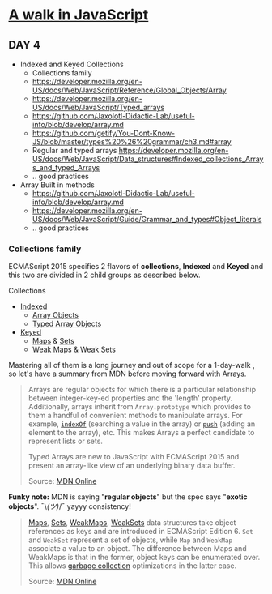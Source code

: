 # [A walk in JavaScript](/README.md)

## DAY 4

- Indexed and Keyed Collections
  - Collections family
  - <https://developer.mozilla.org/en-US/docs/Web/JavaScript/Reference/Global_Objects/Array>
  - <https://developer.mozilla.org/en-US/docs/Web/JavaScript/Typed_arrays>
  - <https://github.com/Jaxolotl-Didactic-Lab/useful-info/blob/develop/array.md>
  - <https://github.com/getify/You-Dont-Know-JS/blob/master/types%20%26%20grammar/ch3.md#array>
  - Regular and typed arrays <https://developer.mozilla.org/en-US/docs/Web/JavaScript/Data_structures#Indexed_collections_Arrays_and_typed_Arrays>
  - .. good practices
- Array Built in methods
  - <https://github.com/Jaxolotl-Didactic-Lab/useful-info/blob/develop/array.md>
  - <https://developer.mozilla.org/en-US/docs/Web/JavaScript/Guide/Grammar_and_types#Object_literals>
  - .. good practices

### Collections family

ECMAScript 2015 specifies 2 flavors of **collections**, **Indexed** and **Keyed** and this two are divided in 2 child groups as described below.

Collections
- [Indexed](http://www.ecma-international.org/ecma-262/6.0/#sec-indexed-collections)
  - [Array Objects](http://www.ecma-international.org/ecma-262/6.0/#sec-array-objects)
  - [Typed Array Objects](http://www.ecma-international.org/ecma-262/6.0/#sec-typedarray-objects)
- [Keyed](http://www.ecma-international.org/ecma-262/6.0/#sec-keyed-collection)
  - [Maps](http://www.ecma-international.org/ecma-262/6.0/#sec-map-objects) & [Sets](http://www.ecma-international.org/ecma-262/6.0/#sec-set-objects)
  - [Weak Maps](http://www.ecma-international.org/ecma-262/6.0/#sec-weakmap-objects) & [Weak Sets](http://www.ecma-international.org/ecma-262/6.0/#sec-weakset-objects)

Mastering all of them is a long journey and out of scope for a 1-day-walk , so let's have a summary from MDN before moving forward with Arrays.

> Arrays are regular objects for which there is a particular relationship between integer-key-ed properties and the 'length' property. Additionally, arrays inherit from `Array.prototype` which provides to them a handful of convenient methods to manipulate arrays. For example, [`indexOf`](https://developer.mozilla.org/en-US/docs/Web/JavaScript/Reference/Global_Objects/Array/indexOf) (searching a value in the array) or [`push`](https://developer.mozilla.org/en-US/docs/JavaScript/Reference/Global_Objects/Array/push) (adding an element to the array), etc. This makes Arrays a perfect candidate to represent lists or sets.
>
> Typed Arrays are new to JavaScript with ECMAScript 2015 and present an array-like view of an underlying binary data buffer.
>
> Source: [MDN Online](https://developer.mozilla.org/en-US/docs/Web/JavaScript/Data_structures#Indexed_collections_Arrays_and_typed_Arrays)

**Funky note:**
MDN is saying "**regular objects**" but the spec says "**exotic objects**". ¯\\_(ツ)_/¯ yayyy consistency!

> [Maps](https://developer.mozilla.org/en-US/docs/Web/JavaScript/Reference/Global_Objects/Map), [Sets](https://developer.mozilla.org/en-US/docs/Web/JavaScript/Reference/Global_Objects/Set), [WeakMaps](https://developer.mozilla.org/en-US/docs/Web/JavaScript/Reference/Global_Objects/WeakMap), [WeakSets](https://developer.mozilla.org/en-US/docs/Web/JavaScript/Reference/Global_Objects/WeakSet) data structures take object references as keys and are introduced in ECMAScript Edition 6. `Set` and `WeakSet` represent a set of objects, while `Map` and `WeakMap` associate a value to an object. The difference between Maps and WeakMaps is that in the former, object keys can be enumerated over. This allows [garbage collection](https://developer.mozilla.org/en-US/docs/Web/JavaScript/Memory_Management#Garbage_collection) optimizations in the latter case.
>
> Source: [MDN Online](https://developer.mozilla.org/en-US/docs/Web/JavaScript/Data_structures#Keyed_collections_Maps_Sets_WeakMaps_WeakSets)
